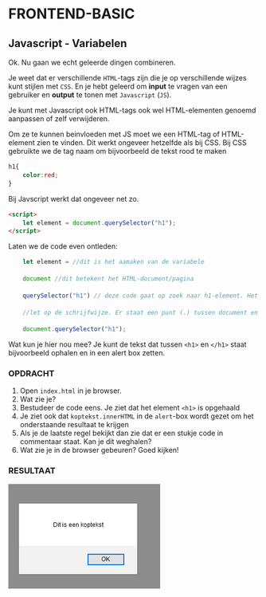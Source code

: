 # FRONTEND-BASIC

## Javascript - Variabelen

Ok. Nu gaan we echt geleerde dingen combineren.

Je weet dat er verschillende `HTML`-tags zijn die je op verschillende wijzes kunt stijlen met `CSS`. En je hebt geleerd om __input__ te vragen van een gebruiker en __output__ te tonen met `Javascript` (`JS`).

Je kunt met Javascript ook HTML-tags ook wel HTML-elementen genoemd aanpassen of zelf verwijderen.

Om ze te kunnen beinvloeden met JS moet we een HTML-tag of HTML-element zien te vinden. Dit werkt ongeveer hetzelfde als bij CSS. Bij CSS gebruikte we de tag naam om bijvoorbeeld de tekst rood te maken

```css
h1{
    color:red;
}
```

Bij Javscript werkt dat ongeveer net zo.

```html
<script>
    let element = document.querySelector("h1");
</script>
```

Laten we de code even ontleden:

```js
    let element = //dit is het aamaken van de variabele

    document //dit betekent het HTML-document/pagina

    querySelector("h1") // deze code gaat op zoek naar h1-element. Het is een soort zoekmachine binnen je webpagina.

    //let op de schrijfwijze. Er staat een punt (.) tussen document en queryselector

    document.querySelector("h1");
```

Wat kun je hier nou mee? Je kunt de tekst dat tussen `<h1>` en `</h1>` staat bijvoorbeeld ophalen en in een alert box zetten.

### OPDRACHT

1. Open `index.html` in je browser.
2. Wat zie je?
3. Bestudeer de code eens. Je ziet dat het element `<h1>` is opgehaald
4. Je ziet ook dat `koptekst.innerHTML` in de `alert`-box wordt gezet om het onderstaande resultaat te krijgen
5. Als je de laatste regel bekijkt dan zie dat er een stukje code in commentaar staat. Kan je dit weghalen?
6. Wat zie je in de browser gebeuren? Goed kijken!

### RESULTAAT

![querySelector](images/querySelector.png)
